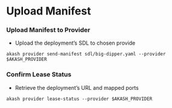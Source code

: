 # Upload Manifest

### Upload Manifest to Provider

* Upload the deployment’s SDL to chosen provide

```
akash provider send-manifest sdl/big-dipper.yaml --provider $AKASH_PROVIDER
```

### **Confirm Lease Status**

* Retrieve the deployment’s URL and mapped ports

```
akash provider lease-status --provider $AKASH_PROVIDER
```
